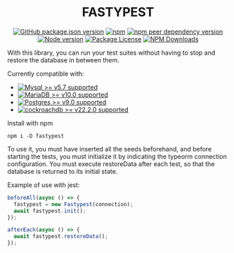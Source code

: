 <h1 align="center">FASTYPEST</h1>
<p align="center">
  <a href="https://www.npmjs.com/fastypest" target="_blank"><img alt="GitHub package.json version" src="https://img.shields.io/github/package-json/v/juanjo96dev/fastypest?logo=github&logoColor=fff&label=GitHub+package"></a>
  <a href="https://www.npmjs.com/fastypest" target="_blank"><img alt="npm" src="https://img.shields.io/npm/v/fastypest?logo=npm&logoColor=fff&label=NPM+package"></a>
  <a href="https://www.npmjs.com/fastypest" target="_blank"><img alt="npm peer dependency version" src="https://img.shields.io/npm/dependency-version/fastypest/peer/typeorm"></a>
  <a href="https://www.npmjs.com/fastypest" target="_blank"><img alt="Node version" src="https://img.shields.io/node/v/fastypest"></a>
  <a href="https://www.npmjs.com/fastypest" target="_blank"><img src="https://img.shields.io/npm/l/fastypest" alt="Package License" /></a>
  <a href="https://www.npmjs.com/fastypest" target="_blank"><img src="https://img.shields.io/npm/dm/fastypest" alt="NPM Downloads" /></a>
</p>

With this library, you can run your test suites without having to stop and restore the database in between them.

Currently compatible with:

- <a href="https://www.npmjs.com/fastypest"><img alt="Mysql >= v5.7 supported" src="https://img.shields.io/badge/Mysql-%3E%3D5.7-informational"></a>
- <a href="https://www.npmjs.com/fastypest"><img alt="MariaDB >= v10.0 supported" src="https://img.shields.io/badge/MariaDB-%3E%3D10.0-yellowgreen"></a>
- <a href="https://www.npmjs.com/fastypest"><img alt="Postgres >= v9.0 supported" src="https://img.shields.io/badge/Postgres-%3E%3D9.0-green"></a>
- <a href="https://www.npmjs.com/fastypest"><img alt="cockroachdb >= v22.2.0 supported" src="https://img.shields.io/badge/Cockroachdb-%3E%3D22.2.0-blue"></a>

Install with npm

```
npm i -D fastypest
```

To use it, you must have inserted all the seeds beforehand, and before starting the tests, you must initialize it by indicating the typeorm connection configuration. You must execute restoreData after each test, so that the database is returned to its initial state.

Example of use with jest:

```typescript
beforeAll(async () => {
  fastypest = new Fastypest(connection);
  await fastypest.init();
});

afterEach(async () => {
  await fastypest.restoreData();
});
```
